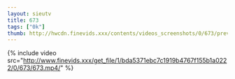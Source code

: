```yaml
--- 
layout: sieutv
title: 673
tags: ["0k"]
thumb: http://hwcdn.finevids.xxx/contents/videos_screenshots/0/673/preview.mp4.jpg
---
```

{% include video src="http://www.finevids.xxx/get_file/1/bda5371ebc7c1919b4767f155b1a0222/0/673/673.mp4/" %} 
